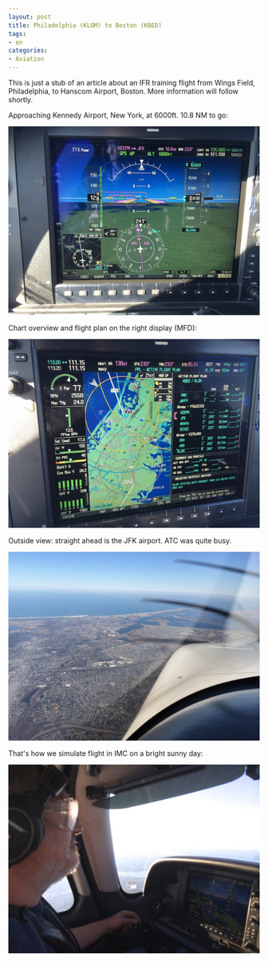 ```yaml
---
layout: post
title: Philadelphia (KLOM) to Boston (KBED)
tags:
- en
categories:
- Aviation
---
```

This is just a stub of an article about an IFR training flight from Wings Field, Philadelphia, to Hanscom Airport, Boston. More information will follow shortly.

Approaching Kennedy Airport, New York, at 6000ft. 10.8 NM to go:

![](/img/posts/boston-jfk/boston-jfk-2.jpg)

Chart overview and flight plan on the right display (MFD):

![](/img/posts/boston-jfk/boston-jfk-3.jpg)

Outside view: straight ahead is the JFK airport. ATC was quite busy.

![](/img/posts/boston-jfk/boston-jfk-1.jpg)

That's how we simulate flight in IMC on a bright sunny day:

![](/img/posts/boston-jfk/boston-jfk-4.jpg)
